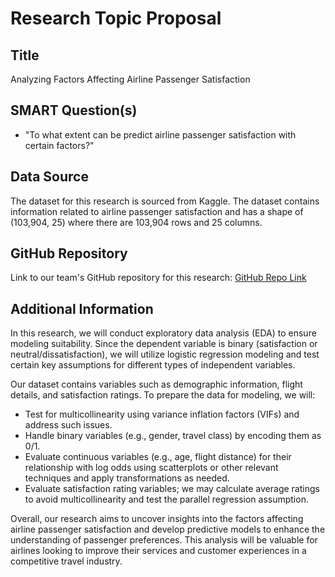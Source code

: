 # Research Topic Proposal

## Title
Analyzing Factors Affecting Airline Passenger Satisfaction

## SMART Question(s)
- "To what extent can be predict airline passenger satisfaction with certain factors?"

## Data Source
The dataset for this research is sourced from Kaggle. The dataset contains information related to airline passenger satisfaction and has a shape of (103,904, 25) where there are 103,904 rows and 25 columns.

## GitHub Repository
Link to our team's GitHub repository for this research: [GitHub Repo Link](https://github.com/your-repo-link)

## Additional Information
In this research, we will conduct exploratory data analysis (EDA) to ensure modeling suitability. Since the dependent variable is binary (satisfaction or neutral/dissatisfaction), we will utilize logistic regression modeling and test certain key assumptions for different types of independent variables.

Our dataset contains variables such as demographic information, flight details, and satisfaction ratings. To prepare the data for modeling, we will:

- Test for multicollinearity using variance inflation factors (VIFs) and address such issues.
- Handle binary variables (e.g., gender, travel class) by encoding them as 0/1.
- Evaluate continuous variables (e.g., age, flight distance) for their relationship with log odds using scatterplots or other relevant techniques and apply transformations as needed.
- Evaluate satisfaction rating variables; we may calculate average ratings to avoid multicollinearity and test the parallel regression assumption.

Overall, our research aims to uncover insights into the factors affecting airline passenger satisfaction and develop predictive models to enhance the understanding of passenger preferences. This analysis will be valuable for airlines looking to improve their services and customer experiences in a competitive travel industry.
